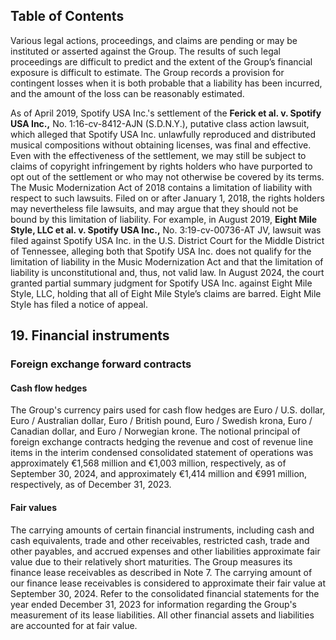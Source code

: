 ## Table of Contents

Various legal actions, proceedings, and claims are pending or may be instituted or asserted against the Group. The results of such legal proceedings are difficult to predict and the extent of the Group’s financial exposure is difficult to estimate. The Group records a provision for contingent losses when it is both probable that a liability has been incurred, and the amount of the loss can be reasonably estimated.

As of April 2019, Spotify USA Inc.'s settlement of the **Ferick et al. v. Spotify USA Inc.,** No. 1:16-cv-8412-AJN (S.D.N.Y.), putative class action lawsuit, which alleged that Spotify USA Inc. unlawfully reproduced and distributed musical compositions without obtaining licenses, was final and effective. Even with the effectiveness of the settlement, we may still be subject to claims of copyright infringement by rights holders who have purported to opt out of the settlement or who may not otherwise be covered by its terms. The Music Modernization Act of 2018 contains a limitation of liability with respect to such lawsuits. Filed on or after January 1, 2018, the rights holders may nevertheless file lawsuits, and may argue that they should not be bound by this limitation of liability. For example, in August 2019, **Eight Mile Style, LLC et al. v. Spotify USA Inc.,** No. 3:19-cv-00736-AT JV, lawsuit was filed against Spotify USA Inc. in the U.S. District Court for the Middle District of Tennessee, alleging both that Spotify USA Inc. does not qualify for the limitation of liability in the Music Modernization Act and that the limitation of liability is unconstitutional and, thus, not valid law. In August 2024, the court granted partial summary judgment for Spotify USA Inc. against Eight Mile Style, LLC, holding that all of Eight Mile Style’s claims are barred. Eight Mile Style has filed a notice of appeal.

## 19. Financial instruments

### Foreign exchange forward contracts

#### Cash flow hedges

The Group's currency pairs used for cash flow hedges are Euro / U.S. dollar, Euro / Australian dollar, Euro / British pound, Euro / Swedish krona, Euro / Canadian dollar, and Euro / Norwegian krone. The notional principal of foreign exchange contracts hedging the revenue and cost of revenue line items in the interim condensed consolidated statement of operations was approximately €1,568 million and €1,003 million, respectively, as of September 30, 2024, and approximately €1,414 million and €991 million, respectively, as of December 31, 2023.

#### Fair values

The carrying amounts of certain financial instruments, including cash and cash equivalents, trade and other receivables, restricted cash, trade and other payables, and accrued expenses and other liabilities approximate fair value due to their relatively short maturities. The Group measures its finance lease receivables as described in Note 7. The carrying amount of our finance lease receivables is considered to approximate their fair value at September 30, 2024. Refer to the consolidated financial statements for the year ended December 31, 2023 for information regarding the Group's measurement of its lease liabilities. All other financial assets and liabilities are accounted for at fair value.